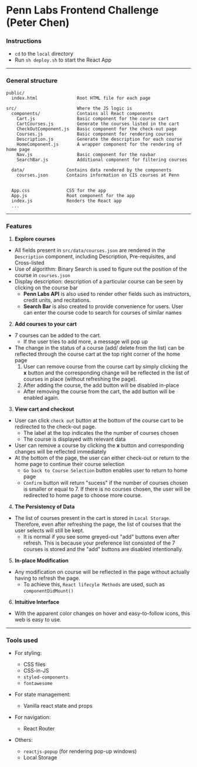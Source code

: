 # Penn Labs Frontend Challenge (Peter Chen)

### Instructions

* `cd` to the `local` directory
*  Run `sh deploy.sh` to start the React App

--------------------

### General structure

```
public/
  index.html               Root HTML file for each page

src/                       Where the JS logic is
  components/              Contains all React components
    Cart.js                Basic component for the course cart
    CartCourses.js         Generate the courses listed in the cart
    CheckOutComponent.js   Basic component for the check-out page
    Courses.js             Basic component for rendering courses
    Description.js         Generate the description for each course
    HomeComponent.js       A wrapper component for the rendering of home page 
    Nav.js                 Basic component for the navbar
    SearchBar.js           Additional component for filtering courses

  data/                Contains data rendered by the components
    courses.json       Contains information on CIS courses at Penn


  App.css              CSS for the app
  App.js               Root component for the app
  index.js             Renders the React app
  ...
```

--------------------

### Features

1. __Explore courses__
  * All fields present in `src/data/courses.json` are rendered in the `Description` component, including Description, Pre-requisites, and Cross-listed
  * Use of algorithm: Binary Search is used to figure out the position of the course in `courses.json`
  * Display description: description of a particular course can be seen by clicking on the course bar
    * __Penn Labs API__ is also used to render other fields such as instructors, credit units, and recitations.
    * __Search Bar__ is also created to provide convenience for users. User can enter the course code to search for courses of similar names

2. __Add courses to your cart__
  * 7 courses can be added to the cart.
    * If the user tries to add more, a message will pop up
  * The change in the status of a course (add/ delete from the list) can be reflected through the course cart at the top right corner of the home page
    1. User can remove course from the course cart by simply clicking the __x__ button and the corresponding change will be reflected in the list of courses in place (without refreshing the page). 
    2. After adding the course, the add button will be disabled in-place
      * After removing the course from the cart, the add button will be enabled again.

3. __View cart and checkout__
  * User can click `check out` button at the bottom of the course cart to be redirected to the check-out page.
    * The label at the top indicates the the number of courses chosen
    * The course is displayed with relevant data
  * User can remove a course by clicking the __x__ button and corresponding changes will be reflected immediately
  * At the bottom of the page, the user can either check-out or return to the home page to continue their course selection
    * `Go back to Course Selection` button enables user to return to home page
    * `Confirm` button will return "sucess" if the number of courses chosen is smaller or equal to 7. If there is no courses chosen, the user will be redirected to home page to choose more course.

4. __The Persistency of Data__
  * The list of courses present in the cart is stored in `Local Storage`. Therefore, even after refreshing the page, the list of courses that the user selects will still be kept.
    * It is normal if you see some greyed-out "add" buttons even after refresh. This is because your preference list consisted of the 7 courses is stored and the "add" buttons are disabled intentionally.

5. __In-place Modification__
  * Any modification on course will be reflected in the page without actually having to refresh the page.
    * To achieve this, `React lifecyle Methods` are used, such as `componentDidMount()`

6. __Intuitive Interface__
  * With the apparent color changes on hover and easy-to-follow icons, this web is easy to use. 

--------------------

### Tools used

* For styling:
  * CSS files
  * CSS-in-JS
  * `styled-components`
  * `fontawesome`

* For state management:
  * Vanilla react state and props

* For navigation:
  * React Router

* Others:
  * `reactjs-popup` (for rendering pop-up windows)
  * Local Storage
